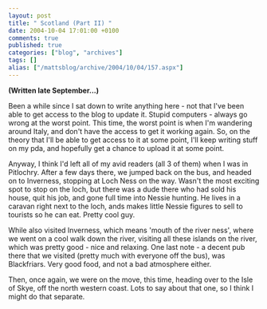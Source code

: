```yaml
---
layout: post
title: " Scotland (Part II) "
date: 2004-10-04 17:01:00 +0100
comments: true
published: true
categories: ["blog", "archives"]
tags: []
alias: ["/mattsblog/archive/2004/10/04/157.aspx"]
---
```

<!-- more -->

<STRONG>(Written late September...)</STRONG><BR>
 <P>Been a while since I sat down to write anything here - not that I've been able to get access to the blog to update it. Stupid computers - always go wrong at the worst point. This time, the worst point is when I'm wandering around Italy, and don't have the access to get it working again. So, on the theory that I'll be able to get access to it at some point, I'll keep writing stuff on my pda, and hopefully get a chance to upload it at some point.</P>
 <P>Anyway, I think I'd left all of my avid readers (all 3 of them) when I was in Pitlochry. After a few days there, we jumped back on the bus, and headed on to Inverness, stopping at Loch Ness on the way. Wasn't the most exciting spot to stop on the loch, but there was a dude there who had sold his house, quit his job, and gone full time into Nessie hunting. He lives in a caravan right next to the loch, ands makes little Nessie figures to sell to tourists so he can eat. Pretty cool guy.</P>
 <P>While also visited Inverness, which means 'mouth of the river ness', where we went on a cool walk down the river, visiting all these islands on the river, which was pretty good - nice and relaxing. One last note - a decent pub there that we visited (pretty much with everyone off the bus), was Blackfriars. Very good food, and not a bad atmosphere either.</P>
 <P>Then, once again, we were on the move, this time, heading over to the Isle of Skye, off the north western coast. Lots to say about that one, so I think I might do that separate.</P>
